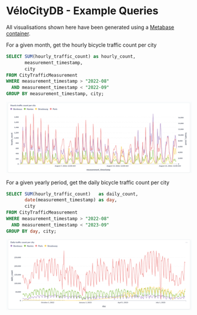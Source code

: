 # VéloCityDB - Example Queries

All visualisations shown here have been generated using a [Metabase container](https://www.metabase.com/docs/latest/installation-and-operation/running-metabase-on-docker).

For a given month, get the hourly bicycle traffic count per city
```sql
SELECT SUM(hourly_traffic_count) as hourly_count,
       measurement_timestamp,
       city
FROM CityTrafficMeasurement
WHERE measurement_timestamp > "2022-08"
  AND measurement_timestamp < "2022-09"
GROUP BY measurement_timestamp, city;
```

![Hourly bicycle traffic count per city](./hourly-traffic-count-per-city.png)

For a given yearly period, get the daily bicycle traffic count per city
```sql
SELECT SUM(hourly_traffic_count)   as daily_count,
       date(measurement_timestamp) as day,
       city
FROM CityTrafficMeasurement
WHERE measurement_timestamp > "2022-08"
  AND measurement_timestamp < "2023-09"
GROUP BY day, city;
```

![Daily bicycle traffic count per city](./daily-traffic-count-per-city.png)
